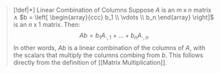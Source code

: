 >[!def|*] Linear Combination of Columns
>Suppose $A$ is an $m \; \text{x} \; n$ matrix $\land$ $b = \left[ \begin{array}{ccc} b_1   \\  \vdots \\  b_n   \end{array} \right]$ is an $n \; \text{x} \; 1$ matrix. Then: $$Ab = b_1A_{\cdot,1} + \dots + b_nA_{\cdot,n}$$
>In other words, $Ab$ is a linear combination of the columns of $A$, with the scalars that multiply the columns combing from $b$. 
>This follows directly from the definition of [[Matrix Multiplication]].